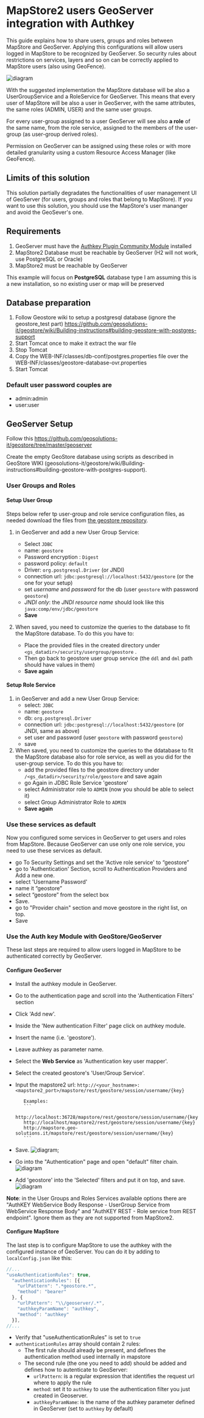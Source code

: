 # MapStore2 users GeoServer integration with Authkey

This guide explains how to share users, groups and roles between MapStore and GeoServer.
Applying this configurations will allow users logged in MapStore to be recognized by GeoServer. So security rules about restrictions on services, layers and so on can be correctly applied to MapStore users (also using GeoFence).

![diagram](https://docs.google.com/drawings/d/e/2PACX-1vTP4-rnOr9wHQCk58I4LcJYpUtFwg7fp9jYIRuPu18eDZDYnL4rhJAcmRYfbZ5bNfgYZX0BXihtbsRE/pub?w=651&h=429)

With the suggested implementation the MapStore database will be also a UserGroupService and a RoleService for GeoServer.
This means that every user of MapStore will be also a user in GeoServer, with the same attributes, the same roles (ADMIN, USER) and the same user groups.

For every user-group assigned to a user GeoServer will see also **a role** of the same name, from the role service, assigned to the members of the user-group (as user-group derived roles).

Permission on GeoServer can be assigned using these roles or with more detailed granularity using a custom Resource Access Manager (like GeoFence).

## Limits of this solution

This solution partially degradates the functionalities of user management UI of GeoServer (for users, groups and roles that belong to MapStore). If you want to use this solution, you should use the MapStore's user mananger and avoid the GeoSever's one.

## Requirements

1. GeoServer must have the [Authkey Plugin Community Module](https://build.geoserver.org/geoserver/master/community-latest/) installed
1. MapStore2 Database must be reachable by GeoServer (H2 will not work, use PostgreSQL or Oracle)
1. MapStore2 must be reachable by GeoServer

This example will focus on **PostgreSQL** database type
I am assuming this is a new installation, so no existing user or map will be preserved

## Database preparation

1. Follow Geostore wiki to setup a postgresql database (ignore the geostore_test part)
   https://github.com/geosolutions-it/geostore/wiki/Building-instructions#building-geostore-with-postgres-support
1. Start Tomcat once to make it extract the war file
1. Stop Tomcat
1. Copy the WEB-INF/classes/db-conf/postgres.properties file over the WEB-INF/classes/geostore-database-ovr.properties
1. Start Tomcat

### Default user password couples are

- admin:admin
- user:user

## GeoServer Setup

Follow this https://github.com/geosolutions-it/geostore/tree/master/geoserver

Create the empty GeoStore database using scripts as described in GeoStore WIKI
(geosolutions-it/geostore/wiki/Building-instructions#building-geostore-with-postgres-support).

### User Groups and Roles

#### Setup User Group

Steps below refer tp user-group and role service configuration files, as needed download the files from [the geostore repository](https://github.com/geosolutions-it/geostore/tree/master/geoserver).

1. in GeoServer and add a new User Group Service:
    - Select `JDBC`
    - name: `geostore`
    - Password encryption : `Digest`
    - password policy: `default`
    - Driver: `org.postgresql.Driver` (or JNDI)
    - connection url: `jdbc:postgresql://localhost:5432/geostore` (or the one for your setup)
    - set *username* and *password* for the db (user `geostore` with password `geostore`)
    - *JNDI only*: the *JNDI resource name* should look like this `java:comp/env/jdbc/geostore`
    - **Save**

2. When saved, you need to customize the queries to the database to fit the MapStore database.
To do this you have to:
    - Place the provided files in the created directory under `<gs_datadir>/security/usergroup/geostore` .
    - Then go back to geostore user group service (the `ddl` and `dml` path should have values in them)
    - **Save again**

#### Setup Role Service

1. in GeoServer and add a new User Group Service:
    - select: `JDBC`
    - name: `geostore`
    - db: `org.postgresql.Driver`
    - connection url: `jdbc:postgresql://localhost:5432/geostore` (or JNDI, same as above)
    - set user and password (user `geostore` with password `geostore`)
    - save
2. When saved, you need to customize the queries to the ddatabase to fit the MapStore database also for role service, as well as you did for the user-group service. To do this you have to:
    - add the provided files to the geostore directory under `/<gs_datadir>/security/role/geostore` and save again
    - go Again in JDBC Role Service 'geostore'
    - select Administrator role to `ADMIN` (now you should be able to select it)
    - select Group Administrator Role to `ADMIN`
    - **Save again**

### Use these services as default

Now you configured some services in GeoServer to get users and roles from MapStore. Because GeoServer can use only one role service, you need to use these services as default.

- go To Security Settings and set the 'Active role service' to “geostore”
- go to 'Authentication' Section, scroll to Authentication Providers and Add a new one.
- select 'Username Password'
- name it “geostore”
- select “geostore” from the select box
- Save.
- go to "Provider chain" section and move geostore in the right list, on top.
- Save

### Use the Auth key Module with GeoStore/GeoServer

These last steps are required to allow users logged in MapStore to be authenticated correctly by GeoServer.

#### Configure GeoServer

- Install the authkey module in GeoServer.
- Go to the authentication page and scroll into the 'Authentication Filters' section
- Click 'Add new'.
- Inside the 'New authentication Filter' page click on authkey module.
- Insert the name (i.e. 'geostore').
- Leave authkey as parameter name.
- Select the  **Web Service** as 'Authentication key user mapper'.
- Select the created geostore's 'User/Group Service'.
- Input the mapstore2 url:
         `http://<your_hostname>:<mapstore2_port>/mapstore/rest/geostore/session/username/{key}`

         Examples:
         ```
         http://localhost:36728/mapstore/rest/geostore/session/username/{key}
         http://localhost/mapstore2/rest/geostore/session/username/{key}
         http://mapstore.geo-solutions.it/mapstore/rest/geostore/session/username/{key}
         ```
- Save.
![diagram](img/geoserver/authFilterAutkey.jpg);

- Go into the "Authentication" page and open "default" filter chain. ![diagram](img/geoserver/filterChain.jpg)
- Add 'geostore' into the 'Selected' filters and put it on top, and save.
![diagram](img/geoserver/AuthOnTop.jpg)

**Note**: in the User Groups and Roles Services available options there are "AuthKEY WebService Body Response - UserGroup Service from WebService Response Body" and "AuthKEY REST - Role service from REST endpoint". Ignore them as they are not supported from MapStore2.

#### Configure MapStore

The last step is to configure MapStore to use the authkey with the configured instance of GeoServer. You can do it by adding to `localConfig.json` like this:

```javascript
//...
"useAuthenticationRules": true,
  "authenticationRules": [{
    "urlPattern": ".*geostore.*",
    "method": "bearer"
  }, {
    "urlPattern": "\\/geoserver/.*",
    "authkeyParamName": "authkey",
    "method": "authkey"
  }],
//...
```

- Verify that "useAuthenticationRules" is set to `true`
- `authenticationRules` array should contain 2 rules:
  - The first rule should already be present, and defines the authentication method used internally in mapstore
  - The second rule (the one you need to add) should be added and defines how to autenticate to GeoServer:
    - `urlPattern`: is a regular expression that identifies the request url where to apply the rule
    - `method`: set it to `authkey` to use the authentication filter you just created in Geoserver.
    - `authkeyParamName`: is the name of the authkey parameter defined in GeoServer (set to `authkey` by default)
